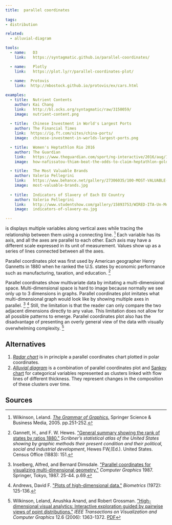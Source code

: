 ```yaml
---
title:  parallel coordinates
  
tags:
- distribution

related:
  - alluvial-diagram

tools:
  - name:   D3
    link:   https://syntagmatic.github.io/parallel-coordinates/

  - name:   Plotly
    link:   https://plot.ly/r/parallel-coordinates-plot/
  
  - name:  Protovis
    link:  http://mbostock.github.io/protovis/ex/cars.html

examples:
  - title:  Nutrient Contents
    author: Kai Chang
    link:   http://bl.ocks.org/syntagmatic/raw/3150059/
    image:  nutrient-content.png
    
  - title:  Chinese Investment in World's Largest Ports
    author: The Financial Times
    link:  https://ig.ft.com/sites/china-ports/
    image:  chinese-investment-in-worlds-largest-ports.png

  - title:  Women's Heptathlon Rio 2016
    author: The Guardian
    link:   https://www.theguardian.com/sport/ng-interactive/2016/aug/14/how-nafissatou-thiam-beat-the-odds-to-claim-the-heptathlon-gold-in-rio
    image:  how-nafissatou-thiam-beat-the-odds-to-claim-heptathlon-gold.png

  - title:  The Most Valuable Brands
    author: Valerio Pellegrini
    link:   https://www.behance.net/gallery/27306035/100-MOST-VALUABLE-BRANDS-201015-Corriere-della-Sera
    image:  most-valuable-brands.jpg
  
  - title:  Indicators of Slavery of Each EU Country
    author: Valerio Pellegrini
    link:   http://www.studentshow.com/gallery/15893753/WIRED-ITA-Un-Mondo-di-Schiavi
    image:  indicators-of-slavery-eu.jpg

---
```


is displays multiple variables along vertical axes while tracing the relationship between them using a connecting line. [^wilkinson] Each variable has its axis, and all the axes are parallel to each other. Each axis may have a different scale expressed in its unit of measurement. Values show up as a series of lines connected between all the axes.

<!--more-->

Parallel coordinates plot was first used by American geographer Henry Gannetts in 1880 when he ranked the U.S. states by economic performance such as manufacturing, taxation, and education. [^rumsey]

Parallel coordinates show multivariate data by imitating a multi-dimensional space. Multi-dimensional space is hard to image because normally we see only up to 3 dimensions in graphs. Parallel coordinates plot imitates what multi-dimensional graph would look like by showing multiple axes in parallel. [^inselberg] [^andrews]
Still, the limitation is that the reader can only compare the two adjacent dimensions directly to any value. This limitation does not allow for all possible patterns to emerge. Parallel coordinates plot also has the disadvantage of presenting an overly general view of the data with visually overwhelming complexity. [^wilkinson2]
 

## Alternatives
1. [*Radar chart*](/radar-chart) is in principle a parallel coordinates chart plotted in polar coordinates.
2. [*Alluvial diagram*](/alluvial-diagram) is a combination of parallel coordinates plot and [Sankey chart](/Sankey-chart) for categorical variables represented as clusters linked with flow lines of different thickness. They represent changes in the composition of these clusters over time.


## Sources
[^wilkinson]: Wilkinson, Leland. [*The Grammar of Graphics.*]((https://books.google.com/books?hl=en&lr=&id=_kRX4LoFfGQC)) Springer Science & Business Media, 2005. pp.251-252.
[^rumsey]: Gannett, H., and F. W. Hewes. ["General summary showing the rank of states by ratios 1880."](https://www.davidrumsey.com/luna/servlet/s/jq78gr) *Scribner’s statistical atlas of the United States showing by graphic methods their present condition and their political, social and industrial development*, Hewes FW,(Ed.). United States. Census Office (1883): 151.
[^inselberg]: Inselberg, Alfred, and Bernard Dimsdale. ["Parallel coordinates for visualizing multi-dimensional geometry."](https://doi.org/10.1007/978-4-431-68057-4_3) *Computer Graphics* 1987. Springer, Tokyo, 1987. 25-44. p.69.
[^andrews]: Andrews, David F. ["Plots of high-dimensional data."](https://www.jstor.org/stable/2528964) *Biometrics* (1972): 125-136.
[^wilkinson2]: Wilkinson, Leland, Anushka Anand, and Robert Grossman. ["High-dimensional visual analytics: Interactive exploration guided by pairwise views of point distributions."](https://doi.org/10.1109/TVCG.2006.94) *IEEE Transactions on Visualization and Computer Graphics* 12.6 (2006): 1363-1372. [PDF](https://www.cs.uic.edu/~wilkinson/Publications/sorting.pdf)

